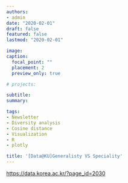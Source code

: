 ```yaml
---
authors:
- admin
date: "2020-02-01"
draft: false
featured: false
lastmod: "2020-02-01"

image:
caption: 
  focal_point: ""
  placement: 2
  preview_only: true

# projects: 

subtitle: 
summary: 

tags:
- Newsletter
- Diversity analysis
- Cosine distance
- Visualization
- R
- plotly

title: '[Data@KU]Generalisty VS Speciality'
---
```



https://data.korea.ac.kr/?page_id=2030